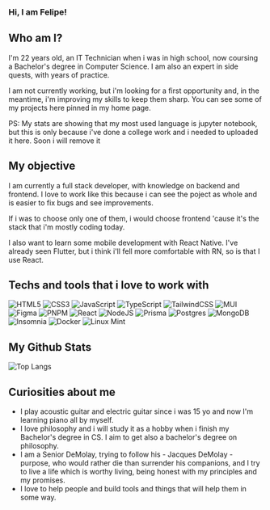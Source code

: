 

### Hi, I am Felipe! 

## Who am I?

I'm 22 years old, an IT Technician when i was in high school, now coursing a Bachelor's degree in Computer Science. I am also an expert in side quests, with years of practice.

I am not currently working, but i'm looking for a first opportunity and, in the meantime, i'm improving my skills to keep them sharp. You can see some of my projects here pinned in my home page.

PS: My stats are showing that my most used language is jupyter notebook, but this is only because i've done a college work and i needed to uploaded it here. Soon i will remove it

## My objective

I am currently a full stack developer, with knowledge on backend and frontend. I love to work like this because i can see the poject as whole and is easier to fix bugs and see improvements.

If i was to choose only one of them, i would choose frontend 'cause it's the stack that i'm mostly coding today.

I also want to learn some mobile development with React Native. I've already seen Flutter, but i think i'll fell more comfortable with RN, so is that I use React.

## Techs and tools that i love to work with
![HTML5](https://img.shields.io/badge/html5-%23E34F26.svg?style=for-the-badge&logo=html5&logoColor=white)
![CSS3](https://img.shields.io/badge/css3-%231572B6.svg?style=for-the-badge&logo=css3&logoColor=white)
![JavaScript](https://img.shields.io/badge/javascript-%23323330.svg?style=for-the-badge&logo=javascript&logoColor=%23F7DF1E)
![TypeScript](https://img.shields.io/badge/typescript-%23007ACC.svg?style=for-the-badge&logo=typescript&logoColor=white)
![TailwindCSS](https://img.shields.io/badge/tailwindcss-%2338B2AC.svg?style=for-the-badge&logo=tailwind-css&logoColor=white)
![MUI](https://img.shields.io/badge/MUI-%230081CB.svg?style=for-the-badge&logo=mui&logoColor=white)
![Figma](https://img.shields.io/badge/figma-%23F24E1E.svg?style=for-the-badge&logo=figma&logoColor=white)
![PNPM](https://img.shields.io/badge/pnpm-%234a4a4a.svg?style=for-the-badge&logo=pnpm&logoColor=f69220)
![React](https://img.shields.io/badge/react-%2320232a.svg?style=for-the-badge&logo=react&logoColor=%2361DAFB)
![NodeJS](https://img.shields.io/badge/node.js-6DA55F?style=for-the-badge&logo=node.js&logoColor=white)
![Prisma](https://img.shields.io/badge/Prisma-3982CE?style=for-the-badge&logo=Prisma&logoColor=white)
![Postgres](https://img.shields.io/badge/postgres-%23316192.svg?style=for-the-badge&logo=postgresql&logoColor=white)
![MongoDB](https://img.shields.io/badge/MongoDB-%234ea94b.svg?style=for-the-badge&logo=mongodb&logoColor=white)
![Insomnia](https://img.shields.io/badge/Insomnia-black?style=for-the-badge&logo=insomnia&logoColor=5849BE)
![Docker](https://img.shields.io/badge/docker-%230db7ed.svg?style=for-the-badge&logo=docker&logoColor=white)
![Linux Mint](https://img.shields.io/badge/Linux%20Mint-87CF3E?style=for-the-badge&logo=Linux%20Mint&logoColor=white)

## My Github Stats

![Top Langs](https://github-readme-stats.vercel.app/api/top-langs/?username=nascimento-felipe&theme=midnight-purple&layout=compact)

## Curiosities about me

- I play acoustic guitar and electric guitar since i was 15 yo and now I'm learning piano all by myself.
- I love philosophy and i will study it as a hobby when i finish my Bachelor's degree in CS. I aim to get also a bachelor's degree on philosophy.
- I am a Senior DeMolay, trying to follow his - Jacques DeMolay - purpose, who would rather die than surrender his companions, and I try to live a life which is worthy living, being honest with my principles and my promises.
- I love to help people and build tools and things that will help them in some way.

